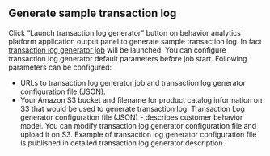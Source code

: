 Generate sample transaction log
-------------------------------

Click “Launch transaction log generator” button on behavior analytics platform application output panel to generate sample transaction log. 
In fact [transaction log generator job](Developer-Guide--Behavior-Analytics-Platform--Transaction-Log-Generator.md) will be launched. You can configure transaction log generator default parameters before job start. 
Following parameters can be configured: 
* URLs to transaction log generator job and transaction log generator configuration file (JSON). 
* Your Amazon S3 bucket and filename for product catalog information on S3 that would be used to generate transaction log. 
Transaction Log generator configuration file (JSON) - describes customer behavior model. 
You can modify transaction log generator configuration file and upload it on S3. 
Example of transaction log generator configuration file is published in detailed transaction log generator description.
